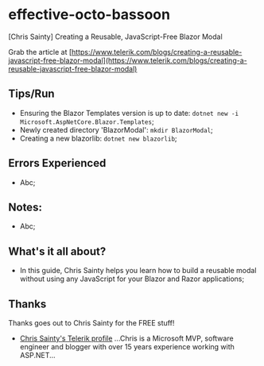 # effective-octo-bassoon
[Chris Sainty] Creating a Reusable, JavaScript-Free Blazor Modal

Grab the article at [https://www.telerik.com/blogs/creating-a-reusable-javascript-free-blazor-modal](https://www.telerik.com/blogs/creating-a-reusable-javascript-free-blazor-modal)

## Tips/Run

* Ensuring the Blazor Templates version is up to date: ```dotnet new -i Microsoft.AspNetCore.Blazor.Templates```;
* Newly created directory 'BlazorModal': ```mkdir BlazorModal```;
* Creating a new blazorlib: ```dotnet new blazorlib```;

## Errors Experienced

* Abc;

## Notes:

* Abc;

## What's it all about?

* In this guide, Chris Sainty helps you learn how to build a reusable modal without using any JavaScript for your Blazor and Razor applications;

## Thanks

Thanks goes out to Chris Sainty for the FREE stuff!

* [Chris Sainty's Telerik profile](https://www.telerik.com/blogs/author/chris-sainty) ...Chris is a Microsoft MVP, software engineer and blogger with over 15 years experience working with ASP.NET...
